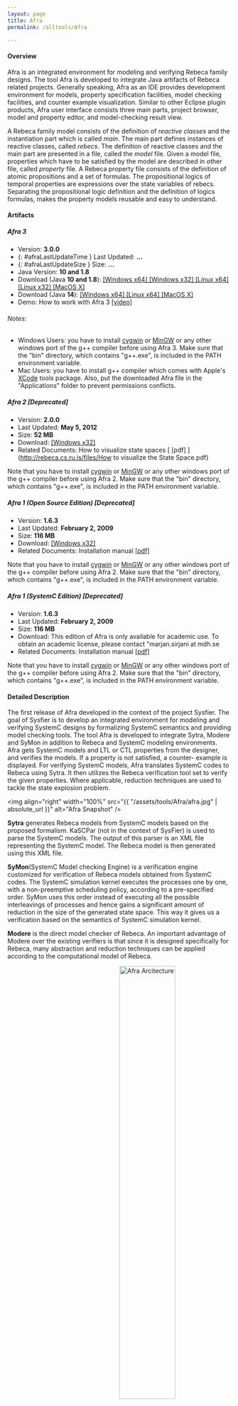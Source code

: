 ```yaml
---
layout: page
title: Afra
permalink: /alltools/Afra

---
```


#### Overview

Afra is an integrated environment for modeling and verifying Rebeca family designs. The tool Afra is developed to integrate Java artifacts of Rebeca related projects. Generally speaking, Afra as an IDE provides development environment for models, property specification facilities, model checking facilities, and counter example visualization. Similar to other Eclipse plugin products, Afra user interface consists three main parts, project browser, model and property editor, and model-checking result view.

A Rebeca family model consists of the definition of _reactive classes_ and the instantiation part which is called _main_. The main part defines instances of reactive classes, called _rebecs_. The definition of reactive classes and the main part are presented in a file, called the _model_ file. Given a model file, properties which have to be satisfied by the model are described in other file, called _property_ file. A Rebeca property file consists of the definition of atomic propositions and a set of formulas. The propositional logics of temporal properties are expressions over the state variables of rebecs. Separating the propositional logic definition and the definition of logics formulas, makes the property models reusable and easy to understand.

#### Artifacts
##### Afra 3
* Version: **3.0.0**
* {: #afraLastUpdateTime } Last Updated: **...**
* {: #afraLastUpdateSize } Size: **...**
* Java Version: **10 and 1.8**
* Download (Java **10 and 1.8**): 
[ [Windows x64] ](https://github.com/rebeca-lang/org.rebecalang.afra/releases/download/CircleCIRelease2/Afra-win32.win32.x86_64.zip) 
[ [Windows x32] ](https://github.com/rebeca-lang/org.rebecalang.afra/releases/download/CircleCIRelease2/Afra-win32.win32.x86.zip) 
[ [Linux x64] ](https://github.com/rebeca-lang/org.rebecalang.afra/releases/download/CircleCIRelease2/Afra-linux.gtk.x86_64.tar.gz) 
[ [Linux x32] ](https://github.com/rebeca-lang/org.rebecalang.afra/releases/download/CircleCIRelease2/Afra-linux.gtk.x86.tar.gz) 
[ [MacOS X] ](https://github.com/rebeca-lang/org.rebecalang.afra/releases/download/CircleCIRelease2/Afra-macosx.cocoa.x86_64.tar.gz)
* Download (Java **14**): 
[ [Windows x64] ](https://github.com/rebeca-lang/org.rebecalang.afra/releases/download/CircleCIRelease/Afra-win32.win32.x86_64.zip) 
[ [Linux x64] ](https://github.com/rebeca-lang/org.rebecalang.afra/releases/download/CircleCIRelease/Afra-linux.gtk.x86.tar.gz) 
[ [MacOS X] ](https://github.com/rebeca-lang/org.rebecalang.afra/releases/download/CircleCIRelease/Afra-macosx.cocoa.x86_64.tar.gz)
* Demo: How to work with Afra 3 [ [video] ](/assets/tools/Afra/Afra-3.0-Demo.mov)

<script type="text/javascript">
    fetch("https://api.github.com/repos/rebeca-lang/org.rebecalang.afra/releases")
      .then((resp) => resp.json())
      .then(function(data) {
        var months = ["January", "February", "March", "April", "May", "June", "July", "August", "September", "October", "November", "December"];
        var dateObject = new Date(data[0].assets[0].updated_at);
        var dateString = dateObject.getDate() + ' ';
        dateString += months[dateObject.getMonth()] + ' ';
        dateString += dateObject.getFullYear();
        document.getElementById("afraLastUpdateTime").innerHTML = 'Last Updated: <strong>' +dateString + '</strong>';
        var size = data[0].assets[0].size;
        document.getElementById("afraLastUpdateSize").innerHTML = 'Size: <strong>' + Number.parseInt(size / (1024 * 1024)) + ' MB</strong>';
        })
      .catch(function(error) {
      });
</script>

###### Notes:
* Windows Users: you have to install [cygwin](http://www.cygwin.com) or [MinGW](http://www.mingw.org) or any other windows port of the g++ compiler before using Afra 3. Make sure that the "bin" directory, which contains "g++.exe", is included in the PATH environment variable.
* Mac Users: you have to install g++ compiler which comes with Apple's [XCode](https://developer.apple.com/xcode/) tools package. Also, put the downloaded Afra file in the "Applications" folder to prevent permissions conflicts.

##### Afra 2 **[Deprecated]**
* Version: **2.0.0**
* Last Updated: **May 5, 2012**
* Size: **52 MB**
* Download: [ [Windows x32] ](http://rebeca.cs.ru.is/files/afra2.zip)
* Related Documents: How to visualize state spaces [ [pdf] ](http://rebeca.cs.ru.is/files/How to visualize the State Space.pdf)

Note that you have to install [cygwin](http://www.cygwin.com) or [MinGW](http://www.mingw.org) or any other windows port of the g++ compiler before using Afra 2. Make sure that the "bin" directory, which contains "g++.exe", is included in the PATH environment variable.

##### Afra 1 (Open Source Edition)  **[Deprecated]**
* Version: **1.6.3**
* Last Updated: **February 2, 2009**
* Size: **116 MB**
* Download: [ [Windows x32] ](http://rebeca.cs.ru.is/files/afra-rebeca-only.exe)
* Related Documents: Installation manual [ [pdf] ](afra-installation.pdf)

Note that you have to install [cygwin](http://www.cygwin.com) or [MinGW](http://www.mingw.org) or any other windows port of the g++ compiler before using Afra 2. Make sure that the "bin" directory, which contains "g++.exe", is included in the PATH environment variable.

##### Afra 1 (SystemC Edition)  **[Deprecated]**
* Version: **1.6.3**
* Last Updated: **February 2, 2009**
* Size: **116 MB**
* Download: This edition of Afra is only available for academic use. To obtain an academic license, please contact "marjan.sirjani at mdh.se
* Related Documents: Installation manual [ [pdf] ](afra-installation.pdf)

Note that you have to install [cygwin](http://www.cygwin.com) or [MinGW](http://www.mingw.org) or any other windows port of the g++ compiler before using Afra 2. Make sure that the "bin" directory, which contains "g++.exe", is included in the PATH environment variable.

#### Detailed Description
The first release of Afra developed in the context of the project Sysfier. The goal of Sysfier is to develop an integrated environment for modeling and verifying SystemC designs by formalizing SystemC semantics and providing model checking tools. The tool Afra is developed to integrate Sytra, Modere and SyMon in addition to Rebeca and SystemC modeling environments. Afra gets SystemC models and LTL or CTL properties from the designer, and verifies the models. If a property is not satisfied, a counter- example is displayed. For verifying SystemC models, Afra translates SystemC codes to Rebeca using Sytra. It then utilizes the Rebeca verification tool set to verify the given properties. Where applicable, reduction techniques are used to tackle the state explosion problem.

<img align="right" width="100%" src="{{ "/assets/tools/Afra/afra.jpg" | absolute_url }}" alt="Afra Snapshot" />


**Sytra** generates Rebeca models from SystemC models based on the proposed formalism. KaSCPar (not in the context of SysFier) is used to parse the SystemC models. The output of this parser is an XML file representing the SystemC model. The Rebeca model is then generated using this XML file.

**SyMon**(SystemC Model checking Engine) is a verification engine customized for verification of Rebeca models obtained from SystemC codes. The SystemC simulation kernel executes the processes one by one, with a non-preemptive scheduling policy, according to a pre-specified order. SyMon uses this order instead of executing all the possible interleavings of processes and hence gains a significant amount of reduction in the size of the generated state space. This way it gives us a verification based on the semantics of SystemC simulation kernel.

**Modere** is the direct model checker of Rebeca. An important advantage of Modere over the existing verifiers is that since it is designed specifically for Rebeca, many abstraction and reduction techniques can be applied according to the computational model of Rebeca.

<p class="center">
<img align="right" width="50%" src="{{ "/assets/tools/Afra/afra_arch.jpg" | absolute_url }}" alt="Afra Arcitecture" />
</p>
